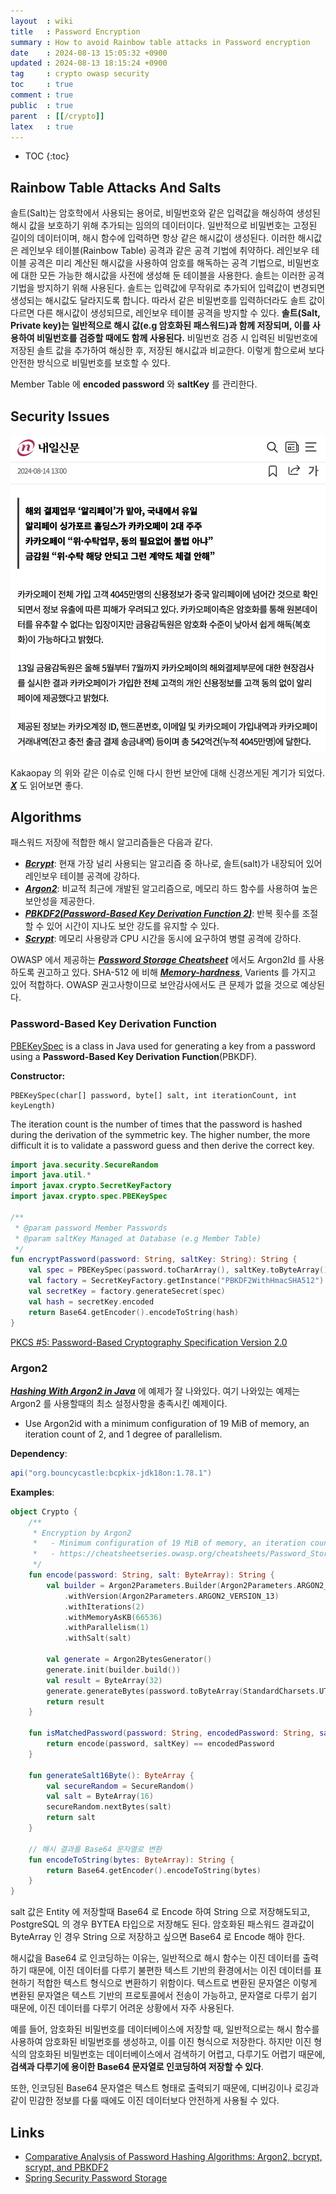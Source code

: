 ```yaml
---
layout  : wiki
title   : Password Encryption
summary : How to avoid Rainbow table attacks in Password encryption
date    : 2024-08-13 15:05:32 +0900
updated : 2024-08-13 18:15:24 +0900
tag     : crypto owasp security
toc     : true
comment : true
public  : true
parent  : [[/crypto]]
latex   : true
---
```

* TOC
{:toc}

## Rainbow Table Attacks And Salts

솔트(Salt)는 암호학에서 사용되는 용어로, 비밀번호와 같은 입력값을 해싱하여 생성된 해시 값을 보호하기 위해 추가되는 임의의 데이터이다. 일반적으로 비밀번호는 고정된 길이의 데이터이며, 해시 함수에 입력하면 항상 같은 해시값이 생성된다. 
이러한 해시값은 레인보우 테이블(Rainbow Table) 공격과 같은 공격 기법에 취약하다. 레인보우 테이블 공격은 미리 계산된 해시값을 사용하여 암호를 해독하는 공격 기법으로, 비밀번호에 대한 모든 가능한 해시값을 사전에 생성해 둔 테이블을 사용한다.
솔트는 이러한 공격 기법을 방지하기 위해 사용된다. 솔트는 입력값에 무작위로 추가되어 입력값이 변경되면 생성되는 해시값도 달라지도록 합니다. 따라서 같은 비밀번호를 입력하더라도 솔트 값이 다르면 다른 해시값이 생성되므로, 레인보우 테이블 공격을 방지할 수 있다. 
__솔트(Salt, Private key)는 일반적으로 해시 값(e.g 암호화된 패스워드)과 함께 저장되며, 이를 사용하여 비밀번호를 검증할 때에도 함께 사용된다.__ 비밀번호 검증 시 입력된 비밀번호에 저장된 솔트 값을 추가하여 해싱한 후, 저장된 해시값과 비교한다. 이렇게 함으로써 보다 안전한 방식으로 비밀번호를 보호할 수 있다.

Member Table 에 __encoded password__ 와 __saltKey__ 를 관리한다.

## Security Issues

![](/resource/wiki/crypto-password-encryption/kakaopay-1.png)

Kakaopay 의 위와 같은 이슈로 인해 다시 한번 보안에 대해 신경쓰게된 계기가 되었다. ___[X](https://x.com/simnalamburt/status/1824014092455104833?s=46&t=uYvEBsZQWNLb4Yt6QM2TcQ)___ 도 읽어보면 좋다.

## Algorithms

패스워드 저장에 적합한 해시 알고리즘들은 다음과 같다.

- ___[Bcrypt](https://en.wikipedia.org/wiki/Bcrypt)___: 현재 가장 널리 사용되는 알고리즘 중 하나로, 솔트(salt)가 내장되어 있어 레인보우 테이블 공격에 강하다.
- ___[Argon2](https://en.wikipedia.org/wiki/Argon2)___: 비교적 최근에 개발된 알고리즘으로, 메모리 하드 함수를 사용하여 높은 보안성을 제공한다.
- ___[PBKDF2(Password-Based Key Derivation Function 2)](https://en.wikipedia.org/wiki/PBKDF2)___: 반복 횟수를 조절할 수 있어 시간이 지나도 보안 강도를 유지할 수 있다.
- ___[Scrypt](https://en.wikipedia.org/wiki/Scrypt)___: 메모리 사용량과 CPU 시간을 동시에 요구하여 병렬 공격에 강하다.

OWASP 에서 제공하는 ___[Password Storage Cheatsheet](https://cheatsheetseries.owasp.org/cheatsheets/Password_Storage_Cheat_Sheet.html)___ 에서도 Argon2Id 를 사용하도록 권고하고 있다. SHA-512 에 비해 ___[Memory-hardness](https://en.wikipedia.org/wiki/Memory-hard_function)___, Varients 를 가지고 있어 적합하다.
OWASP 권고사항이므로 보안감사에서도 큰 문제가 없을 것으로 예상된다.

### Password-Based Key Derivation Function

[PBEKeySpec](https://docs.oracle.com/javase/8/docs/api/javax/crypto/spec/PBEKeySpec.html) is a class in Java used for generating a key from a password using a __Password-Based Key Derivation Function__(PBKDF).

__Constructor:__

```
PBEKeySpec(char[] password, byte[] salt, int iterationCount, int keyLength)
```

The iteration count is the number of times that the password is hashed during the derivation of the symmetric key. The higher number, the more difficult it is to validate a password guess and then derive the correct key.

```kotlin
import java.security.SecureRandom
import java.util.*
import javax.crypto.SecretKeyFactory
import javax.crypto.spec.PBEKeySpec

/**
 * @param password Member Passwords
 * @param saltKey Managed at Database (e.g Member Table)
 */
fun encryptPassword(password: String, saltKey: String): String {
    val spec = PBEKeySpec(password.toCharArray(), saltKey.toByteArray(), 10000, 512)
    val factory = SecretKeyFactory.getInstance("PBKDF2WithHmacSHA512")
    val secretKey = factory.generateSecret(spec)
    val hash = secretKey.encoded
    return Base64.getEncoder().encodeToString(hash)
}
```

[PKCS #5: Password-Based Cryptography Specification Version 2.0](https://www.rfc-editor.org/rfc/rfc2898)

### Argon2

___[Hashing With Argon2 in Java](https://www.baeldung.com/java-argon2-hashing)___ 에 예제가 잘 나와있다. 여기 나와있는 예제는 Argon2 를 사용할때의 최소 설정사항을 충족시킨 예제이다.

- Use Argon2id with a minimum configuration of 19 MiB of memory, an iteration count of 2, and 1 degree of parallelism.

__Dependency__:

```gradle
api("org.bouncycastle:bcpkix-jdk18on:1.78.1")
```

__Examples__:

```kotlin
object Crypto {
    /**
     * Encryption by Argon2
     *   - Minimum configuration of 19 MiB of memory, an iteration count of 2, and 1 degree of parallelism
     *   - https://cheatsheetseries.owasp.org/cheatsheets/Password_Storage_Cheat_Sheet.html
     */
    fun encode(password: String, salt: ByteArray): String {
        val builder = Argon2Parameters.Builder(Argon2Parameters.ARGON2_id)
            .withVersion(Argon2Parameters.ARGON2_VERSION_13)
            .withIterations(2)
            .withMemoryAsKB(66536)
            .withParallelism(1)
            .withSalt(salt)

        val generate = Argon2BytesGenerator()
        generate.init(builder.build())
        val result = ByteArray(32)
        generate.generateBytes(password.toByteArray(StandardCharsets.UTF_8), result, 0, result.size)
        return result
    }

    fun isMatchedPassword(password: String, encodedPassword: String, saltKey: ByteArray): Boolean {
        return encode(password, saltKey) == encodedPassword
    }

    fun generateSalt16Byte(): ByteArray {
        val secureRandom = SecureRandom()
        val salt = ByteArray(16)
        secureRandom.nextBytes(salt)
        return salt
    }

    // 해시 결과를 Base64 문자열로 변환
    fun encodeToString(bytes: ByteArray): String {
        return Base64.getEncoder().encodeToString(bytes)
    }
}
```

salt 값은 Entity 에 저장할때 Base64 로 Encode 하여 String 으로 저장해도되고, PostgreSQL 의 경우 BYTEA 타입으로 저장해도 된다.
암호화된 패스워드 결과값이 ByteArray 인 경우 String 으로 저장하고 싶으면 Base64 로 Encode 해야 한다.

해시값을 Base64 로 인코딩하는 이유는, 일반적으로 해시 함수는 이진 데이터를 출력하기 때문에, 이진 데이터를 다루기 불편한 텍스트 기반의 환경에서는 이진 데이터를 표현하기 적합한 텍스트 형식으로 변환하기 위함이다.
텍스트로 변환된 문자열은 이렇게 변환된 문자열은 텍스트 기반의 프로토콜에서 전송이 가능하고, 문자열로 다루기 쉽기 때문에, 이진 데이터를 다루기 어려운 상황에서 자주 사용된다.

예를 들어, 암호화된 비밀번호를 데이터베이스에 저장할 때, 일반적으로는 해시 함수를 사용하여 암호화된 비밀번호를 생성하고, 이를 이진 형식으로 저장한다. 하지만 이진 형식의 암호화된 비밀번호는 데이터베이스에서 검색하기 어렵고, 다루기도 어렵기 때문에, __검색과 다루기에 용이한 Base64 문자열로 인코딩하여 저장할 수 있다__.

또한, 인코딩된 Base64 문자열은 텍스트 형태로 출력되기 때문에, 디버깅이나 로깅과 같이 민감한 정보를 다룰 때에도 이진 데이터보다 안전하게 사용될 수 있다.

## Links

- [Comparative Analysis of Password Hashing Algorithms: Argon2, bcrypt, scrypt, and PBKDF2](https://guptadeepak.com/comparative-analysis-of-password-hashing-algorithms-argon2-bcrypt-scrypt-and-pbkdf2/)
- [Spring Security Password Storage](https://docs.spring.io/spring-security/reference/features/authentication/password-storage.html#authentication-password-storage-bcrypt)